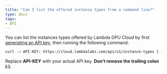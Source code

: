 ```yaml
---
title: "Can I list the offered instance types from a command line?"
type: docs
tags:
- API
---
```


You can list the instances types offered by Lambda GPU Cloud by first
[generating an API key](https://cloud.lambdalabs.com/api-keys), then running
the following command:

```bash
curl -u API-KEY: https://cloud.lambdalabs.com/api/v1/instance-types | jq .
```

Replace **API-KEY** with your actual API key. **Don't remove the trailing
colon (:).**
